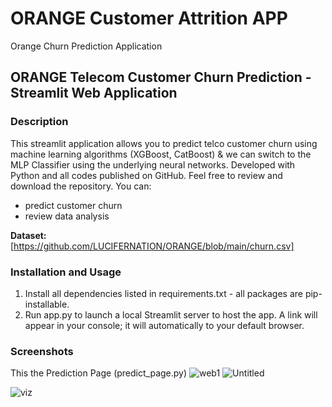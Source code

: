 # ORANGE Customer Attrition APP
Orange Churn Prediction Application
## ORANGE Telecom Customer Churn Prediction - Streamlit Web Application
### Description
This streamlit application allows you to predict telco customer churn using machine learning algorithms (XGBoost, CatBoost) & we can switch to the MLP Classifier using the underlying neural networks. Developed with Python and all codes published on GitHub. Feel free to review and download the repository. You can:
- predict customer churn
- review data analysis

**Dataset:**  [https://github.com/LUCIFERNATION/ORANGE/blob/main/churn.csv]

### Installation and Usage
1. Install all dependencies listed in requirements.txt - all packages are pip-installable.
2. Run app.py to launch a local Streamlit server to host the app. A link will appear in your console; it will automatically to your default browser.

### Screenshots
This the Prediction Page (predict_page.py)
![web1](https://user-images.githubusercontent.com/94811337/178540597-1a4f4124-326d-43b4-82c0-2b92c4a08bdc.png)
![Untitled](https://user-images.githubusercontent.com/94811337/178541117-fa397c86-a759-4d77-9b3b-b79df953c45e.png)

![viz](https://user-images.githubusercontent.com/94811337/178540307-65a35b81-e4fe-4998-9427-d97ddaa02c5f.png)

